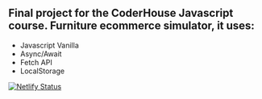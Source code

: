 ## Final project for the CoderHouse Javascript course. Furniture ecommerce simulator, it uses:

- Javascript Vanilla
- Async/Await
- Fetch API
- LocalStorage

[![Netlify Status](https://api.netlify.com/api/v1/badges/e78d9489-5ac4-4fe1-8f8c-32b0e905a322/deploy-status)](https://app.netlify.com/sites/furnistar-coderhouse/deploys)
